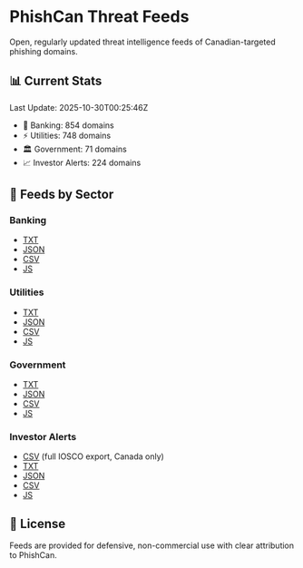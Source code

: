 # PhishCan Threat Feeds

Open, regularly updated threat intelligence feeds of Canadian-targeted phishing domains.

## 📊 Current Stats
Last Update: 2025-10-30T00:25:46Z

- 🏦 Banking: 854 domains
- ⚡ Utilities: 748 domains
- 🏛️ Government: 71 domains
- 📈 Investor Alerts: 224 domains

## 📂 Feeds by Sector
### Banking
- [TXT](data/banking/canadian_bank_phishing_domains.txt)
- [JSON](api/banking/comprehensive_banking_phishing_domains.json)
- [CSV](api/banking/comprehensive_banking_phishing_domains.csv)
- [JS](api/banking/comprehensive_banking_phishing_domains.js)

### Utilities
- [TXT](data/utilities/canadian_utilities_phishing_domains.txt)
- [JSON](api/utilities/comprehensive_utilities_phishing_domains.json)
- [CSV](api/utilities/comprehensive_utilities_phishing_domains.csv)
- [JS](api/utilities/comprehensive_utilities_phishing_domains.js)

### Government
- [TXT](data/government/canadian_government_phishing_domains.txt)
- [JSON](api/government/comprehensive_government_phishing_domains.json)
- [CSV](api/government/comprehensive_government_phishing_domains.csv)
- [JS](api/government/comprehensive_government_phishing_domains.js)

### Investor Alerts
- [CSV](data/investor-alerts/investor-alerts.csv) (full IOSCO export, Canada only)
- [TXT](api/investor-alerts/investor-alerts.txt)
- [JSON](api/investor-alerts/comprehensive_investor-alerts_domains.json)
- [CSV](api/investor-alerts/comprehensive_investor-alerts_domains.csv)
- [JS](api/investor-alerts/comprehensive_investor-alerts_domains.js)

## 📜 License
Feeds are provided for defensive, non-commercial use with clear attribution to PhishCan.
